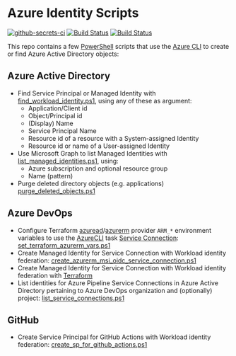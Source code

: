 # Azure Identity Scripts

[![github-secrets-ci](https://github.com/geekzter/azure-identity-scripts/actions/workflows/ci.yml/badge.svg)](https://github.com/geekzter/azure-identity-scripts/actions/workflows/ci.yml)
[![Build Status](https://dev.azure.com/geekzter/Pipeline%20Playground/_apis/build/status%2Fidentity-pwsh-ci?branchName=main&label=pwsh-ci)](https://dev.azure.com/geekzter/Pipeline%20Playground/_build/latest?definitionId=6&branchName=main)
[![Build Status](https://dev.azure.com/geekzter/Pipeline%20Playground/_apis/build/status%2Fcreate-service-connection?branchName=main&label=terraform-ci)](https://dev.azure.com/geekzter/Pipeline%20Playground/_build/latest?definitionId=5&branchName=main)

This repo contains a few [PowerShell](https://github.com/PowerShell/PowerShell) scripts that use the [Azure CLI](https://github.com/Azure/azure-cli) to create or find Azure Active Directory objects:

## Azure Active Directory

- Find Service Principal or Managed Identity with [find_workload_identity.ps1](scripts/find_workload_identity.ps1), using any of these as argument:
  - Application/Client id
  - Object/Principal id
  - (Display) Name
  - Service Principal Name
  - Resource id of a resource with a System-assigned Identity
  - Resource id or name of a User-assigned Identity
- Use Microsoft Graph to list Managed Identities with [list_managed_identities.ps1](scripts/list_managed_identities.ps1), using:
  - Azure subscription and optional resource group
  - Name (pattern)
- Purge deleted directory objects (e.g. applications) [purge_deleted_objects.ps1](scripts/purge_deleted_objects.ps1)

## Azure DevOps

- Configure Terraform [azuread](https://registry.terraform.io/providers/hashicorp/azuread/latest/docs#authenticating-to-azure-active-directory)/[azurerm](https://registry.terraform.io/providers/hashicorp/azurerm/latest/docs#authenticating-to-azure) provider `ARM_*` environment variables to use the [AzureCLI](https://learn.microsoft.com/azure/devops/pipelines/tasks/reference/azure-cli-v2?view=azure-pipelines) task [Service Connection](https://learn.microsoft.com/azure/devops/pipelines/library/connect-to-azure?view=azure-devops):  
  [set_terraform_azurerm_vars.ps1](scripts/azure-devops/set_terraform_azurerm_vars.ps1)
- Create Managed Identity for Service Connection with Workload identity federation: [create_azurerm_msi_oidc_service_connection.ps1](scripts/azure-devops/create_azurerm_msi_oidc_service_connection.ps1)
- Create Managed Identity for Service Connection with Workload identity federation with [Terraform](terraform/azure-devops/create-service-connection)
- List identities for Azure Pipeline Service Connections in Azure Active Directory pertaining to Azure DevOps organization and (optionally) project: [list_service_connections.ps1](scripts/azure-devops/list_service_connections.ps1)

## GitHub

- Create Service Principal for GitHub Actions with Workload identity federation: [create_sp_for_github_actions.ps1](scripts/github/github-actions.md)   
